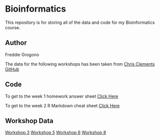 # Bioinformatics
This repository is for storing all of the data and code for my Bioinformatics course. 

## Author
Freddie Grogono

The data for the following workshops has been taken from [Chris Clements GitHub](https://github.com/chrit88)


## Code
To get to the week 1 homework answer sheet [Click Here](https://github.com/Freddie-Grogono/bioinformatics/blob/main/Code/Week%201%20Code)

To get to the week 2 R Markdown cheat sheet [Click Here](https://github.com/Freddie-Grogono/bioinformatics/blob/main/Code/R%20Markdown%20Cheat%20Sheet.Rmd)


## Workshop Data
[Workshop 3](https://github.com/dli417/bioinformatics/tree/main/data/Workshop%203)
[Workshop 5](https://github.com/dli417/bioinformatics/tree/main/data/Workshop%205)
[Workshop 6](https://github.com/dli417/bioinformatics/tree/main/data/Workshop%206)
[Workshop 8](https://github.com/dli417/bioinformatics/tree/main/data/Workshop%208)


